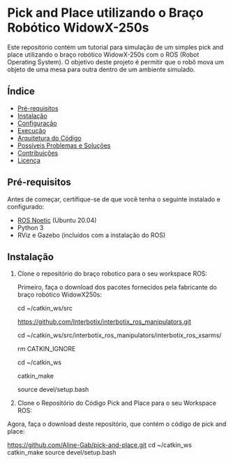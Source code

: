# Pick and Place utilizando o Braço Robótico WidowX-250s

Este repositório contém um tutorial para simulação de um simples pick and place utilizando o braço robótico WidowX-250s com o ROS (Robot Operating System). O objetivo deste projeto é permitir que o robô mova um objeto de uma mesa para outra dentro de um ambiente simulado.

## Índice
- [Pré-requisitos](#pré-requisitos)
- [Instalação](#instalação)
- [Configuração](#configuração)
- [Execução](#execução)
- [Arquitetura do Código](#arquitetura-do-código)
- [Possíveis Problemas e Soluções](#possíveis-problemas-e-soluções)
- [Contribuições](#contribuições)
- [Licença](#licença)

## Pré-requisitos

Antes de começar, certifique-se de que você tenha o seguinte instalado e configurado:

- [ROS Noetic](http://wiki.ros.org/noetic/Installation/Ubuntu) (Ubuntu 20.04)
- Python 3
- RViz e Gazebo (incluídos com a instalação do ROS)

## Instalação

1. Clone o repositório do braço robotico para o seu workspace ROS:

   Primeiro, faça o download dos pacotes fornecidos pela fabricante do braço robótico WidowX250s:

   cd ~/catkin_ws/src
   
   https://github.com/Interbotix/interbotix_ros_manipulators.git
   
   cd ~/catkin_ws/src/interbotix_ros_manipulators/interbotix_ros_xsarms/
   
   rm CATKIN_IGNORE 

   cd ~/catkin_ws
   
   catkin_make
   
   source devel/setup.bash 
   
3. Clone o Repositório do Código Pick and Place para o seu Workspace ROS:

Agora, faça o download deste repositório, que contém o código de pick and place:

   https://github.com/Aline-Gab/pick-and-place.git
   cd ~/catkin_ws
   catkin_make
   source devel/setup.bash
   

